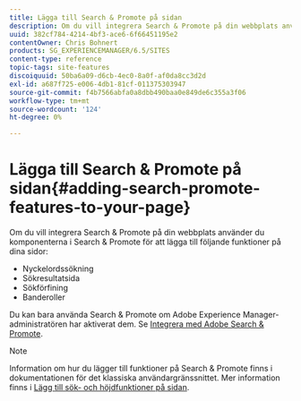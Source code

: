 ```yaml
---
title: Lägga till Search & Promote på sidan
description: Om du vill integrera Search & Promote på din webbplats använder du komponenterna i Search & Promote för att lägga till nyckelordssökning, sökresultatsida, sökförfining och banners-funktioner på din sida
uuid: 382cf784-4214-4bf3-ace6-6f66451195e2
contentOwner: Chris Bohnert
products: SG_EXPERIENCEMANAGER/6.5/SITES
content-type: reference
topic-tags: site-features
discoiquuid: 50ba6a09-d6cb-4ec0-8a0f-af0da8cc3d2d
exl-id: a687f725-e006-4db1-81cf-011375303947
source-git-commit: f4b7566abfa0a8dbb490baa0e849de6c355a3f06
workflow-type: tm+mt
source-wordcount: '124'
ht-degree: 0%

---
```


# Lägga till Search &amp; Promote på sidan{#adding-search-promote-features-to-your-page}

Om du vill integrera Search &amp; Promote på din webbplats använder du komponenterna i Search &amp; Promote för att lägga till följande funktioner på dina sidor:

* Nyckelordssökning
* Sökresultatsida
* Sökförfining
* Banderoller

Du kan bara använda Search &amp; Promote om Adobe Experience Manager-administratören har aktiverat dem. Se [Integrera med Adobe Search &amp; Promote](/help/sites-administering/search-and-promote.md).

>[!NOTE]
>
>Information om hur du lägger till funktioner på Search &amp; Promote finns i dokumentationen för det klassiska användargränssnittet. Mer information finns i [Lägg till sök- och höjdfunktioner på sidan](/help/sites-classic-ui-authoring/classic-feature-search-promote.md).
